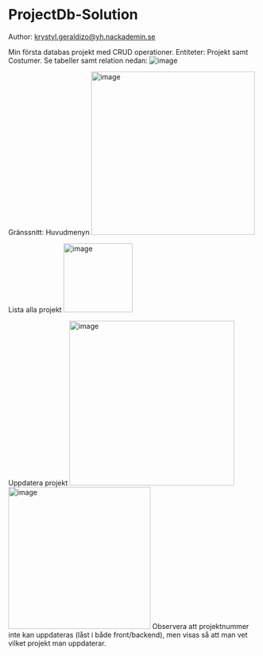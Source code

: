 # ProjectDb-Solution
Author: krystyl.geraldizo@yh.nackademin.se

Min första databas projekt med CRUD operationer.
Entiteter: Projekt samt Costumer.
Se tabeller samt relation nedan:
![image](https://github.com/user-attachments/assets/f064baf5-5500-4720-8406-809c62f6fbb5)

Gränssnitt:
Huvudmenyn
<img width="329" alt="image" src="https://github.com/user-attachments/assets/43f9107d-a953-41c4-89f8-408585d620e7" />

Lista alla projekt
<img width="139" alt="image" src="https://github.com/user-attachments/assets/dd1eee29-97b4-445e-bc10-c3b65acae5ce" />

Uppdatera projekt
<img width="332" alt="image" src="https://github.com/user-attachments/assets/af66304f-19c8-478a-a0a7-a1e0953e551c" />
<img width="286" alt="image" src="https://github.com/user-attachments/assets/f69f079e-8d49-4438-9111-7ca2992e9b0c" />
Observera att projektnummer inte kan uppdateras (låst i både front/backend), men visas så att man vet vilket projekt man uppdaterar.
